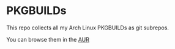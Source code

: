 # PKGBUILDs
This repo collects all my Arch Linux PKGBUILDs as git subrepos.

You can browse them in the [AUR](https://aur.archlinux.org/packages/?K=michiwend&SeB=m)
